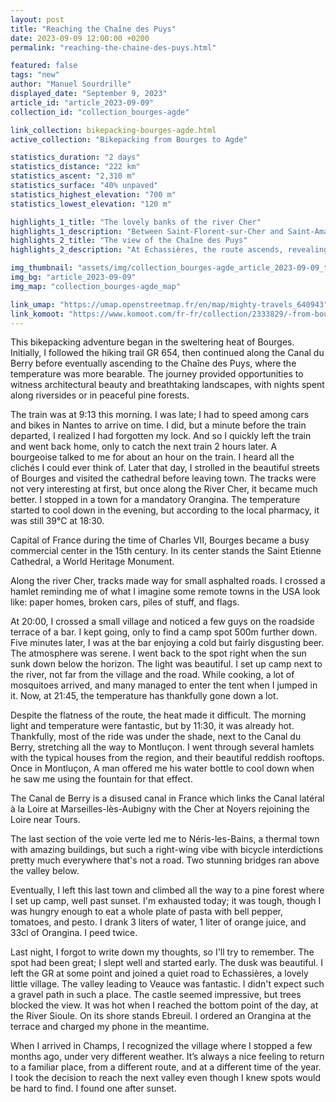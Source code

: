 ```yaml
---
layout: post
title: "Reaching the Chaîne des Puys"
date: 2023-09-09 12:00:00 +0200
permalink: "reaching-the-chaine-des-puys.html"

featured: false
tags: "new"
author: "Manuel Sourdrille"
displayed_date: "September 9, 2023"
article_id: "article_2023-09-09"
collection_id: "collection_bourges-agde"

link_collection: bikepacking-bourges-agde.html
active_collection: "Bikepacking from Bourges to Agde"

statistics_duration: "2 days"
statistics_distance: "222 km"
statistics_ascent: "2,310 m"
statistics_surface: "40% unpaved"
statistics_highest_elevation: "700 m"
statistics_lowest_elevation: "120 m"

highlights_1_title: "The lovely banks of the river Cher"
highlights_1_description: "Between Saint-Florent-sur-Cher and Saint-Amand-Montron, I followed the GR 654. Although primarily a hiking route, it mostly consists of small roads and dirt paths that are easily rideable on a gravel bike. The route frequently switches sides along the river Cher, providing beautiful tracks and scenery"
highlights_2_title: "The view of the Chaîne des Puys"
highlights_2_description: "At Echassières, the route ascends, revealing the striking Chaîne des Puys for the first time. Furthermore, the D50 between Sauterre and Pulvérières provides a beautiful view of the extinct volcanoes."

img_thumbnail: "assets/img/collection_bourges-agde_article_2023-09-09_thumbnail.jpg"
img_bg: "article_2023-09-09"
img_map: "collection_bourges-agde_map"

link_umap: "https://umap.openstreetmap.fr/en/map/mighty-travels_640943"
link_komoot: "https://www.komoot.com/fr-fr/collection/2333829/-from-bourges-to-agde"
---
```


This bikepacking adventure began in the sweltering heat of Bourges. Initially, I followed the hiking trail GR 654, then continued along the Canal du Berry before eventually ascending to the Chaîne des Puys, where the temperature was more bearable. The journey provided opportunities to witness architectural beauty and breathtaking landscapes, with nights spent along riversides or in peaceful pine forests.

The train was at 9:13 this morning. I was late; I had to speed among cars and bikes in Nantes to arrive on time. I did, but a minute before the train departed, I realized I had forgotten my lock. And so I quickly left the train and went back home, only to catch the next train 2 hours later. A bourgeoise talked to me for about an hour on the train. I heard all the clichés I could ever think of.
Later that day, I strolled in the beautiful streets of Bourges and visited the cathedral before leaving town. The tracks were not very interesting at first, but once along the River Cher, it became much better. I stopped in a town for a mandatory Orangina. The temperature started to cool down in the evening, but according to the local pharmacy, it was still 39°C at 18:30.

Capital of France during the time of Charles VII, Bourges became a busy commercial center in the 15th century. In its center stands the Saint Etienne Cathedral, a World Heritage Monument.

Along the river Cher, tracks made way for small asphalted roads. I crossed a hamlet reminding me of what I imagine some remote towns in the USA look like: paper homes, broken cars, piles of stuff, and flags.

At 20:00, I crossed a small village and noticed a few guys on the roadside terrace of a bar. I kept going, only to find a camp spot 500m further down. Five minutes later, I was at the bar enjoying a cold but fairly disgusting beer. The atmosphere was serene. I went back to the spot right when the sun sunk down below the horizon. The light was beautiful. I set up camp next to the river, not far from the village and the road. While cooking, a lot of mosquitoes arrived, and many managed to enter the tent when I jumped in it. Now, at 21:45, the temperature has thankfully gone down a lot.

Despite the flatness of the route, the heat made it difficult. The morning light and temperature were fantastic, but by 11:30, it was already hot. Thankfully, most of the ride was under the shade, next to the Canal du Berry, stretching all the way to Montluçon. I went through several hamlets with the typical houses from the region, and their beautiful reddish rooftops. Once in Montluçon, A man offered me his water bottle to cool down when he saw me using the fountain for that effect.

The Canal de Berry is a disused canal in France which links the Canal latéral à la Loire at Marseilles-lès-Aubigny with the Cher at Noyers rejoining the Loire near Tours.

The last section of the voie verte led me to Néris-les-Bains, a thermal town with amazing buildings, but such a right-wing vibe with bicycle interdictions pretty much everywhere that's not a road. Two stunning bridges ran above the valley below.

Eventually, I left this last town and climbed all the way to a pine forest where I set up camp, well past sunset. I'm exhausted today; it was tough, though I was hungry enough to eat a whole plate of pasta with bell pepper, tomatoes, and pesto. I drank 3 liters of water, 1 liter of orange juice, and 33cl of Orangina. I peed twice.

Last night, I forgot to write down my thoughts, so I'll try to remember. The spot had been great; I slept well and started early. The dusk was beautiful. I left the GR at some point and joined a quiet road to Echassières, a lovely little village. The valley leading to Veauce was fantastic. I didn't expect such a gravel path in such a place. The castle seemed impressive, but trees blocked the view. It was hot when I reached the bottom point of the day, at the River Sioule. On its shore stands Ebreuil. I ordered an Orangina at the terrace and charged my phone in the meantime.

When I arrived in Champs, I recognized the village where I stopped a few months ago, under very different weather. It’s always a nice feeling to return to a familiar place, from a different route, and at a different time of the year. I took the decision to reach the next valley even though I knew spots would be hard to find. I found one after sunset.
